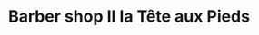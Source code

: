 ---
title: "Barber shop II la Tête aux Pieds"
url: /ramonville-saint-agne/barber-shop-ii-la-tete-aux-pieds/
shop: Friseur
---